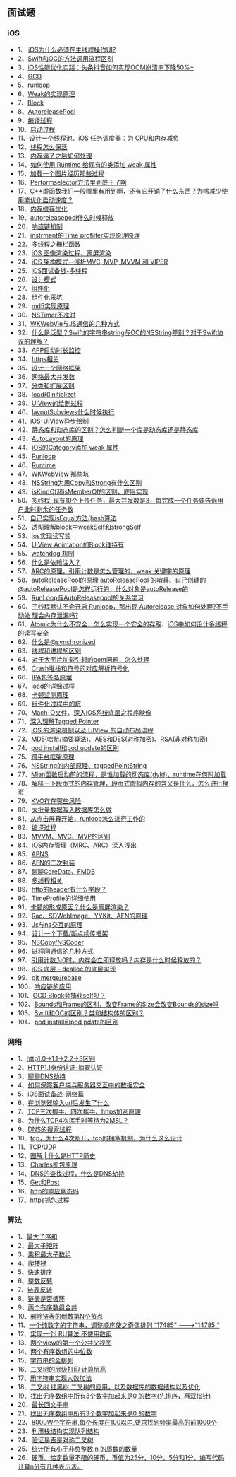 

## 面试题


### iOS 

* 1、 [iOS为什么必须在主线程操作UI?](https://778477.github.io/2017/06/19/2017-06-19-为什么iOS更新UI操作必须在主线程/)
* 2、[Swift和OC的方法调用流程区别](https://kemchenj.github.io/2017-01-09/)
* 3、[iOS性能优化实践：头条抖音如何实现OOM崩溃率下降50%+](https://mp.weixin.qq.com/s/4-4M9E8NziAgshlwB7Sc6g)
* 4、[GCD](https://looseyi.github.io/post/notes/01-gcd/)
* 5、[runloop](https://blog.ibireme.com/2015/05/18/runloop/)
* 6、[Weak的实现原理](https://www.jianshu.com/p/f331bd5ce8f8)
* 7、[Block](https://www.jianshu.com/p/93813c293266)
* 8、[AutoreleasePool](https://www.jianshu.com/p/32265cbb2a26)
* 9、[编译过程](https://juejin.im/post/6844904040841641998)
* 10、[启动过程](https://www.jianshu.com/p/7096478ccbe7)
* 11、[设计一个线程池](https://www.jianshu.com/p/5bb4123e415c)、[iOS 任务调度器：为 CPU和内存减负](https://www.jianshu.com/p/f2a610c77d26)
* 12、[线程怎么保活](https://www.jianshu.com/p/2ffa6678f83d)
* 13、[内存满了之后如何处理](https://juejin.im/post/6844903550187733000)
* 14、[如何使用 Runtime 给现有的类添加 weak 属性](https://github.com/ChenYilong/iOSInterviewQuestions)
* 15、[加载一个图片经历那些过程](https://www.jianshu.com/p/72dd074728d8)
* 16、[Performselector方法里到底干了啥](https://www.jianshu.com/p/ac14e03d9345)
* 17、[C++虚函数我们一般哪里有用到啊，还有它开销了什么东西？为啥减少使用能优化启动速度？](https://www.dazhuanlan.com/2019/12/09/5dedcdb02c287/)
* 18、[内存缓存优化](https://www.jianshu.com/p/f7376a321c2e)
* 19、[autoreleasepool什么时候释放](https://www.jianshu.com/p/50bdd8438857)
* 20、[响应链机制](https://www.jianshu.com/p/2e074db792ba)
* 21、[instrment的Time profilter实现原理原理]()
* 22、[多线程之栅栏函数](https://zhuanlan.zhihu.com/p/142368783)
* 23、[iOS 图像渲染过程、离屏渲染](https://juejin.im/post/6844904162765832206#heading-18)
* 24、[iOS 架构模式--浅析MVC, MVP, MVVM 和 VIPER](https://zhangferry.com/2019/11/22/ios_architecture_patterns/)
* 25、[iOS面试备战-多线程](https://juejin.im/post/6854573211011514382)
* 26、[设计模式](https://www.jianshu.com/p/e5c69c7b8c00)
* 27、[组件化](https://www.jianshu.com/p/40060fa2a564)
* 28、[组件化采坑](https://juejin.im/post/6844903731738345479)
* 29、[md5实现原理](https://www.jianshu.com/p/82729c87ef68)
* 30、[NSTimer不准时](https://www.jianshu.com/p/d5845842b7d3)
* 31、[WKWebVie与JS通信的几种方式]()
* 32、[什么是泛型？Swift的字符串string与OC的NSString差别？对于Swift协议的理解？]()
* 33、[APP启动时长监控]()
* 34、[https相关](https://mp.weixin.qq.com/s/LV3cFpQtMUntMg6zn-01pQ)
* 35、[设计一个网络框架]()
* 36、[网络最大并发数]()
* 37、[分类和扩展区别](https://www.jianshu.com/p/ba35a975af9a)
* 38、[load和initializet](https://www.jianshu.com/p/c52d0b6ee5e9)
* 39、[UIView的绘制过程](https://www.jianshu.com/p/a81d48e0e44a)
* 40、[layoutSubviews什么时候执行](https://www.jianshu.com/p/a2acc4c7dc4b)
* 41、[iOS-UIView异步绘制](https://www.jianshu.com/p/1c1b3f7cf087)
* 42、[静态库和动态库的区别？怎么判断一个库是动态库还是静态库](https://www.jianshu.com/p/5069778e421a)
* 43、[AutoLayout的原理](https://www.jianshu.com/p/c6541ff0bdafv)
* 44、[iOS的Category添加 weak 属性](https://blog.csdn.net/devday/article/details/71130115)
* 45、[Runloop](https://www.jianshu.com/p/fcb271f69038)
* 46、[Runtime](https://www.jianshu.com/p/6ebda3cd8052)
* 47、[WKWebView 那些坑](https://zhuanlan.zhihu.com/p/24990222)
* 48、[NSString为用Copy和Strong有什么区别]()
* 49、[isKindOf和isMemberOf的区别，底层实现](https://www.jianshu.com/p/abad3809c7c1)
* 50、[多线程-现有10个上传任务，最大并发数是3，每完成一个任务要告诉用户此时剩余的任务数]()
* 51、[自己实现isEqual方法(hash算法](https://www.jianshu.com/p/915356e280fc)
* 52、[透彻理解block中weakSelf和strongSelf](https://www.jianshu.com/p/ae4f84e289b9)
* 53、[ios实现读写锁](https://blog.csdn.net/u014600626/article/details/102884794)
* 54、[UIView Animation的Block谁持有](http://saitjr.com/ios/ios-from-memory-leak-to-uiview-animation.html)
* 55、[watchdog 机制](https://juejin.cn/post/6844903683021340679)
* 56、[什么是依赖注入？](https://www.jianshu.com/p/0d72a945f2dd)
* 57、[ARC的原理，引用计数是怎么管理的，weak 关键字的原理](https://www.jianshu.com/p/e3690f3e4675)
* 58、[autoReleasePool的原理 autoReleasePool 的哨兵、自己创建的 @autoReleasePool是怎样运行的，什么对象是autoRelease的](https://www.jianshu.com/p/77eb9e0bcd70)
* 59、[RunLoop与AutoReleasepool的关系学习](https://www.jianshu.com/p/ae8a310457d7)
* 60、[子线程默认不会开启 Runloop，那出现 Autorelease 对象如何处理?不手动处 理会内存泄漏吗?](https://zhuanlan.zhihu.com/p/26796146)
* 61、[Atomic为什么不安全，怎么实现一个安全的存取](https://www.jianshu.com/p/f7411c90a68a)、[iOS中如何设计多线程的读写安全](https://tech.souyunku.com/?p=31631)
* 62、[什么是@synchronized](https://blog.csdn.net/qq_28551705/article/details/86094764)
* 63、[线程和进程的区别](https://www.jianshu.com/p/68b274548069)
* 64、[对于大图片加载引起的oom问题，怎么处理](https://www.jianshu.com/p/52e3535dd37c)
* 65、[Crash堆栈和符号的对应解析符号化](https://www.jianshu.com/p/29051908c74b)
* 66、[IPA包签名原理](https://juejin.cn/post/6844903744233013262)
* 67、[load的详细过程](https://blog.csdn.net/Lea__DongYang/article/details/79702537)
* 68、[卡顿监测原理](https://www.jianshu.com/p/8123fc17fe0e)
* 69、[组件化过程中的坑](https://www.jianshu.com/p/a869650dd3b6)
* 70、[Mach-O文件](https://www.jianshu.com/p/7c87e115492d)、[深入iOS系统底层之程序映像](https://www.jianshu.com/p/3b83193ff851)
* 71、[深入理解Tagged Pointer](https://www.jianshu.com/p/c9089494fb6c)
* 72、[iOS 的渲染机制以及 UIView 的自动布局流程](https://www.dazhuanlan.com/2020/01/31/5e33cdfb28a2a/)
* 73、[MD5(哈希/摘要算法)、AES和DES(对称加密)、RSA(非对称加密)](https://blog.csdn.net/seoyundu/article/details/88112861)
* 74、[pod install和pod update的区别](https://blog.csdn.net/jhope/article/details/81535586)
* 75、[跨平台框架原理]()
* 76、[NSString的内部原理、taggedPointString](https://www.jianshu.com/p/627815e1996b)
* 77、[Mian函数启动前的流程，是谁加载的动态库(dyld)，runtime在何时加载](https://www.jianshu.com/p/5efe327ac7ea)
* 78、[解释一下段⻚式的内存管理，段⻚式虚拟内存的含义是什么，怎么进行换⻚](https://blog.csdn.net/low5252/article/details/106075945)
* 79、[KVO存在哪些⻛险](https://www.cnblogs.com/wengzilin/p/4346775.html)
* 80、[大批量数据写入数据库怎么做](分表并发写入)
* 81、[从点击屏幕开始，runloop怎么进行工作的](https://www.colabug.com/2017/1225/2102566/)
* 82、[编译过程](https://blog.csdn.net/vincentiss/article/details/54617915)
* 83、[MVVM、MVC、MVP的区别]()
* 84、[iOS内存管理（MRC、ARC）深入浅出](https://www.jianshu.com/p/4f49c5c81021)
* 85、[APNS](https://www.jianshu.com/p/032bfc949917)
* 86、[AFN的二次封装]()
* 87、[聊聊CoreData、FMDB](https://www.jianshu.com/p/5a085a4fe2d7)
* 88、[多线程相关](https://www.cnblogs.com/orang123/p/12434774.html)
* 89、[http的header有什么字段？](https://blog.csdn.net/u013252047/article/details/80116742)
* 90、[TimeProfile的详细使用]()
* 91、[卡顿的形成原因？什么是离屏渲染？]()
* 92、[Rac、SDWebImage、YYKit、AFN的原理]()
* 93、[Js与na交互的原理]()
* 94、[设计一个下载/断点续传框架]()
* 95、[NSCopy/NSCoder](https://blog.csdn.net/u014205968/article/details/78260402)
* 96、[进程间通信的几种方式](https://www.jianshu.com/p/c60f4f3cc3d2)
* 97、[引用计数为0时，内存会立即释放吗？内存是什么时候释放的？]()
* 98、[iOS 底层 - dealloc 的底层实现](https://www.jianshu.com/p/5aee2e571f6b)
* 99、[git  merge/rebase](https://blog.csdn.net/kuangdacaikuang/article/details/79619828)
* 100、[响应链的应用]()
* 101、[GCD Block会捕获self吗？]()
* 102、[Bounds和Frame的区别，改变Frame的Size会改变Bounds的size吗]()
* 103、[Swift和OC的区别？类和结构体的区别？]()
* 104、[pod install和pod pdate的区别]()



### 网络

* 1、[http1.0->1.1->2.2->3区别](https://www.cnblogs.com/riwang/p/12370785.html)
* 2、[HTTP1.1身份认证-摘要认证](https://blog.csdn.net/zhongshanxian/article/details/81294829)
* 3、[聊聊DNS劫持](https://www.jianshu.com/p/63a94cb46cd2)
* 4、[如何保障客户端与服务器交互中的数据安全](https://netsecurity.51cto.com/art/202002/610473.htm)
* 5、[iOS面试备战-网络篇](https://juejin.im/post/6844904202523639822#comment)
* 6、[在浏览器输入url后发生了什么](https://www.jianshu.com/p/7eea6fbc5fcd)
* 7、[TCP三次握手、四次挥手、https加密原理](https://www.cnblogs.com/imstudy/p/10669631.html)
* 8、[为什么TCP4次挥手时等待为2MSL？](https://www.zhihu.com/question/67013338)
* 9、[DNS的搜索过程](https://juejin.cn/post/6884183177926033416)
* 10、[tcp，为什么4次断开，tcp的拥塞机制，为什么这么设计]()
* 11、[TCP/UDP](https://juejin.cn/post/6844903889146216456)
* 12、[图解 | 什么是HTTP简史](https://mp.weixin.qq.com/s/LV3cFpQtMUntMg6zn-01pQ)
* 13、[Charles抓包原理](https://www.jianshu.com/p/f6f6a21e17c0)
* 14、[DNS的查找过程，什么是DNS劫持](https://juejin.cn/post/6884183177926033416)
* 15、[Get和Post](https://juejin.cn/post/6844904004707696648)
* 16、[http的响应状态码](https://juejin.cn/post/6844903940832641037)
* 17、[https抓包过程](https://www.jianshu.com/p/7a88617ce80b)

### 算法

* 1、[最大子序和](https://leetcode-cn.com/problems/maximum-subarray/)
* 2、[最大子矩阵](https://leetcode-cn.com/problems/max-submatrix-lcci/)
* 3、[乘积最大子数组](https://leetcode-cn.com/problems/maximum-product-subarray/)
* 4、[爬楼梯]()
* 5、[快速排序]()
* 6、[整数反转]()
* 7、[链表反转]()
* 8、[链表是否循环]()
* 9、[两个有序数组合并]()
* 10、[删除链表的倒数第N个节点](https://leetcode-cn.com/problems/lian-biao-zhong-dao-shu-di-kge-jie-dian-lcof/)
* 11、[一个纯数字的字符串，调整顺序使之奇偶排列 “17485” ———>”14785 “]()
* 12、[实现一个LRU算法 不使用数组]()
* 13、[两个view的第一个公共父视图]()
* 14、[两个有序数组的中位数](https://leetcode-cn.com/problems/median-of-two-sorted-arrays/)
* 15、[字符串的全排列](https://leetcode-cn.com/problems/zi-fu-chuan-de-pai-lie-lcof//)
* 16、[二叉树的层级打印 计算层高](https://leetcode-cn.com/problems/cong-shang-dao-xia-da-yin-er-cha-shu-lcof/)
* 17、[用字符串实现大数加法]()
* 18、[二叉树 红黑树 二叉树的应用，以及数据库的数据结构以及优化]()
* 19、[找出无序数组中所有3个数字加起来是0 的数字(先排序，再双指针)]()
* 20、[最长回文子串]()
* 21、[找出无序数组中所有3个数字加起来是0 的数字]()
* 22、[8000W个字符串,每个长度在100以内,要求找到频率最高的前1000个](https://leetcode-cn.com/problems/top-k-frequent-elements)
* 23、[利用栈结构实现队列结构](https://www.cnblogs.com/lisen10/p/10892546.html)
* 24、[验证是否是对称二叉树](https://leetcode-cn.com/problems/dui-cheng-de-er-cha-shu-lcof/)
* 25、[统计所有小于非负整数 n 的质数的数量](https://leetcode-cn.com/problems/count-primes/)
* 26、[硬币。给定数量不限的硬币，币值为25分、10分、5分和1分，编写代码计算n分有几种表示法。](https://leetcode-cn.com/problems/coin-lcci/)

